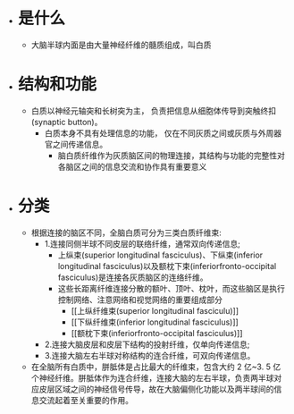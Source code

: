 - # 是什么
	- 大脑半球内面是由大量神经纤维的髓质组成，叫白质
- # 结构和功能
	- 白质以神经元轴突和长树突为主， 负责把信息从细胞体传导到突触终扣(synaptic button)。
		- 白质本身不具有处理信息的功能， 仅在不同灰质之间或灰质与外周器官之间传递信息。 
			- 脑白质纤维作为灰质脑区间的物理连接，其结构与功能的完整性对各脑区之间的信息交流和协作具有重要意义
- # 分类
	- 根据连接的脑区不同，全脑白质可分为三类白质纤维束:
		- 1.连接同侧半球不同皮层的联络纤维，通常双向传递信息;
			- 上纵束(superior longitudinal fasciculus)、下纵束(inferior longitudinal fasciculus)以及额枕下束(inferiorfronto-occipital fasciculus)是连接各灰质脑区的连络纤维。
			- 这些长距离纤维连接分散的额叶、顶叶、枕叶，而这些脑区是执行控制网络、注意网络和视觉网络的重要组成部分 
				- [[上纵纤维束(superior longitudinal fasciculu)]]
				- [[下纵纤维束(inferior longitudinal fasciculus)]]
				- [[额枕下束(inferiorfronto-occipital fasciculus)]]
		- 2.连接大脑皮层和皮层下结构的投射纤维，仅单向传递信息;
		- 3.连接大脑左右半球对称结构的连合纤维，可双向传递信息。
	- 在全脑所有白质中，胼胝体是占比最大的纤维束，包含大约 2 亿~3. 5 亿个神经纤维。胼胝体作为连合纤维，连接大脑的左右半球，负责两半球对应皮层区域之间的神经信号传导，故在大脑偏侧化功能以及两半球间的信息交流起着至关重要的作用。